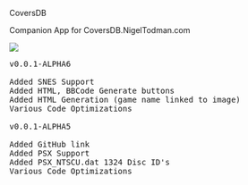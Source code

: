 CoversDB

Companion App for CoversDB.NigelTodman.com

<img src="https://i.gyazo.com/54c5a4760c4da3df45d298757e91da37.png">

<pre>
v0.0.1-ALPHA6

Added SNES Support
Added HTML, BBCode Generate buttons
Added HTML Generation (game name linked to image)
Various Code Optimizations

v0.0.1-ALPHA5

Added GitHub link
Added PSX Support
Added PSX_NTSCU.dat 1324 Disc ID's
Various Code Optimizations
</pre>
